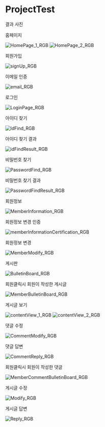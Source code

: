 # ProjectTest

결과 사진

홈페이지

![HomePage_1_RGB](https://user-images.githubusercontent.com/80087199/110277516-bfc71d80-8018-11eb-9bcc-5b653cdb4417.jpeg)
![HomePage_2_RGB](https://user-images.githubusercontent.com/80087199/110277519-c190e100-8018-11eb-8325-8d74b854bd09.jpeg)

회원가입 

![signUp_RGB](https://user-images.githubusercontent.com/80087199/110277596-eab17180-8018-11eb-89f1-0fb78e142474.jpeg)

이메일 인증

![email_RGB](https://user-images.githubusercontent.com/80087199/110278611-e4bc9000-801a-11eb-96bb-a2d5eaec047b.jpeg)

로그인

![LoginPage_RGB](https://user-images.githubusercontent.com/80087199/110277612-f56c0680-8018-11eb-9f01-4c225dc22207.jpeg)

아이디 찾기

![IdFind_RGB](https://user-images.githubusercontent.com/80087199/110277671-15032f00-8019-11eb-9156-e8a4b296158d.jpeg)

아이디 찾기 결과

![idFindResult_RGB](https://user-images.githubusercontent.com/80087199/110277994-be4a2500-8019-11eb-93fa-d7a68349b788.jpeg)

비밀번호 찾기

![PasswordFind_RGB](https://user-images.githubusercontent.com/80087199/110278013-ca35e700-8019-11eb-8df0-76ed530433f1.jpeg)


비밀번호 찾기 결과

![PasswordFindResult_RGB](https://user-images.githubusercontent.com/80087199/110278038-d752d600-8019-11eb-8e20-a2a666961ed8.jpeg)

회원정보

![MemberInformation_RGB](https://user-images.githubusercontent.com/80087199/110278101-f3567780-8019-11eb-86f6-97a983e11b4d.jpeg)

회원정보 변경 인증

![memberInformationCertification_RGB](https://user-images.githubusercontent.com/80087199/110278556-ce163900-801a-11eb-8954-150548526988.jpeg)

회원정보 변경

![MemberModify_RGB](https://user-images.githubusercontent.com/80087199/110278581-d7070a80-801a-11eb-9d51-d60ad0675e4e.jpeg)

게시판

![BulletinBoard_RGB](https://user-images.githubusercontent.com/80087199/110278696-12093e00-801b-11eb-9d39-cc156a59d0e9.jpeg)

회원클릭시 회원이 작성한 게시글

![MemberBulletinBoard_RGB](https://user-images.githubusercontent.com/80087199/110280190-c015e780-801d-11eb-8ad0-c45883840ef3.jpeg)


게시글 보기

![contentView_1_RGB](https://user-images.githubusercontent.com/80087199/110280105-9b217480-801d-11eb-9622-0a10a28adb00.jpeg)
![contentView_2_RGB](https://user-images.githubusercontent.com/80087199/110280120-9fe62880-801d-11eb-904a-efef364ee7a9.jpeg)

댓글 수정

![CommentModify_RGB](https://user-images.githubusercontent.com/80087199/110280222-d02dc700-801d-11eb-94ca-6fce197ce002.jpeg)

댓글 답변

![CommentReply_RGB](https://user-images.githubusercontent.com/80087199/110280243-d91e9880-801d-11eb-8195-6aa735c36644.jpeg)

회원클릭시 회원이 작성한 댓글

![MemberCommentBulletinBoard_RGB](https://user-images.githubusercontent.com/80087199/110280300-f0f61c80-801d-11eb-840d-bde3ad049006.jpeg)

게시글 수정

![Modify_RGB](https://user-images.githubusercontent.com/80087199/110280340-fe130b80-801d-11eb-94d6-9fe434cc8165.jpeg)

게시글 답변

![Reply_RGB](https://user-images.githubusercontent.com/80087199/110280353-03705600-801e-11eb-99d9-9ff1dddcfd6c.jpeg)
